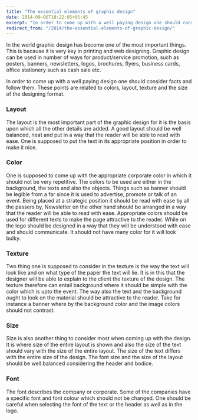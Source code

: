 ```yaml
---
title: "The essential elements of graphic design"
date: 2014-09-06T18:22:05+05:45
excerpt: "In order to come up with a well paying design one should consider facts and follow them."
redirect_from: "/2014/the-essential-elements-of-graphic-design/"
---
```


In the world graphic design has become one of the most important things. This is because it is very key in printing and web designing. Graphic design can be used in number of ways for product/service promotion, such as posters, banners, newsletters, logos, brochures, flyers, business cards, office stationery such as cash sale etc.

In order to come up with a well paying design one should consider facts and follow them. These points are related to colors, layout, texture and the size of the designing format.

### Layout

The layout is the most important part of the graphic design for it is the basis upon which all the other details are added. A good layout should be well balanced, neat and put in a way that the reader will be able to read with ease. One is supposed to put the text in its appropriate position in order to make it nice.

### Color

One is supposed to come up with the appropriate corporate color in which it should not be very repetitive. The colors to be used are either in the background, the texts and also the objects. Things such as banner should be legible from a far since it is used to advertise, promote or talk of an event. Being placed at a strategic position it should be read with ease by all the passers by, Newsletter on the other hand should be arranged in a way that the reader will be able to read with ease. Appropriate colors should be used for different texts to make the page attractive to the reader. While on the logo should be designed in a way that they will be understood with ease and should communicate. It should not have many color for it will look bulky.

### Texture

Two thing one is supposed to consider in the texture is the way the text will look like and on what type of the paper the text will lie. It is in this that the designer will be able to explain to the client the texture of the design. The texture therefore can entail background where it should be simple with the color which is upto the event. The way also the text and the background ought to look on the material should be attractive to the reader. Take for instance a banner where by the background color and the image colors should not contrast.

### Size

Size is also another thing to consider most when coming up with the design. It is where size of the entire layout is shown and also the size of the text should vary with the size of the entire layout. The size of the text differs with the entire size of the design. The font size and the size of the layout should be well balanced considering the header and bodice.

### Font

The font describes the company or corporate. Some of the companies have a specific font and font colour which should not be changed. One should be careful when selecting the font of the text or the header as well as in the logo.
